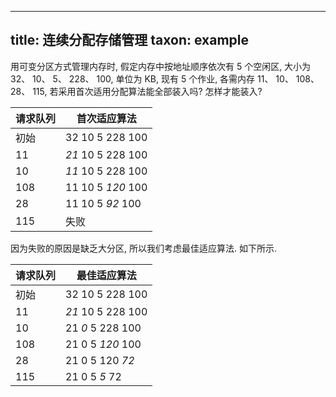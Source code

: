 
---
title: 连续分配存储管理
taxon: example
---

用可变分区方式管理内存时, 假定内存中按地址顺序依次有 5 个空闲区, 大小为 32、 10、 5、 228、 100, 单位为 KB, 现有 5 个作业, 各需内存 11、 10、 108、 28、 115, 若采用首次适用分配算法能全部装入吗? 怎样才能装入?

| 请求队列 | ⾸次适应算法 |
| - | - |
| 初始 | 32 10 5 228 100 |
| 11 | *21* 10 5 228 100 |
| 10 | *11* 10 5 228 100 |
| 108 | 11 10 5 *120* 100 |
| 28 | 11 10 5 *92* 100 |
| 115 | 失败 |

因为失败的原因是缺乏大分区, 所以我们考虑最佳适应算法. 如下所示. 

| 请求队列 | 最佳适应算法 |
| - | - |
| 初始 | 32 10 5 228 100 |
| 11 | *21* 10 5 228 100 |
| 10 | 21 *0* 5 228 100 |
| 108 | 21 0 5 *120* 100 |
| 28 | 21 0 5 120 *72* |
| 115 | 21 0 5 *5* 72 |

